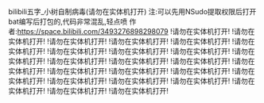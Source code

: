 bilibili五字_小树自制病毒(请勿在实体机打开)
注:可以先用NSudo提取权限后打开
bat编写后打包的,代码非常混乱,轻点喷
作者:https://space.bilibili.com/3493276898298079
!请勿在实体机打开!
!请勿在实体机打开!
!请勿在实体机打开!
!请勿在实体机打开!
!请勿在实体机打开!
!请勿在实体机打开!
!请勿在实体机打开!
!请勿在实体机打开!
!请勿在实体机打开!
!请勿在实体机打开!
!请勿在实体机打开!
!请勿在实体机打开!
!请勿在实体机打开!
!请勿在实体机打开!
!请勿在实体机打开!
!请勿在实体机打开!
!请勿在实体机打开!
!请勿在实体机打开!
!请勿在实体机打开!
!请勿在实体机打开!
!请勿在实体机打开!
!请勿在实体机打开!
!请勿在实体机打开!
!请勿在实体机打开!
